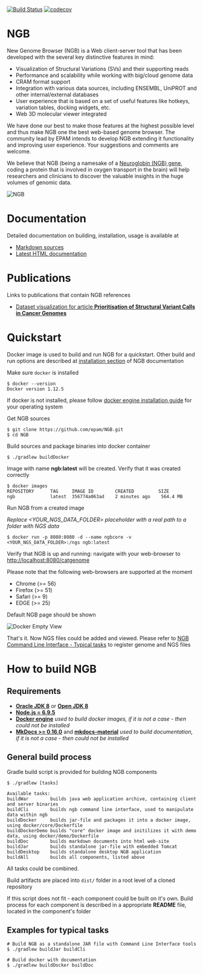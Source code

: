 [![Build Status](https://travis-ci.org/epam/NGB.svg?branch=master)](https://travis-ci.org/epam/NGB)
[![codecov](https://codecov.io/gh/epam/NGB/branch/master/graph/badge.svg)](https://codecov.io/gh/epam/NGB)

# NGB
New Genome Browser (NGB) is a Web client-server tool that has been developed with the several key distinctive features in mind:  
* Visualization of Structural Variations (SVs) and their supporting reads
* Performance and scalability while working with big/cloud genome data
* CRAM format support
* Integration with various data sources, including ENSEMBL, UniPROT and other internal/external databases
* User experience that is based on a set of useful features like hotkeys, variation tables, docking widgets, etc.
* Web 3D molecular viewer integrated

We have done our best to make those features at the highest possible level and thus make NGB one the best web-based genome browser.
The community lead by EPAM intends to develop NGB extending it functionality and improving user experience. Your suggestions and comments are welcome.

We believe that NGB (being a namesake of a [Neuroglobin (NGB) gene](http://www.uniprot.org/uniprot/Q9NPG2), coding a protein that is involved in oxygen transport in the brain) will help researchers and clinicians to discover the valuable insights in the huge volumes of genomic data.

![NGB](docs/readme-images/general-view.png)

# Documentation

Detailed documentation on building, installation, usage is available at
* [Markdown sources](docs/README.md)
* [Latest HTML documentation](http://ngb.opensource.epam.com/distr/latest/docs)

# Publications 
Links to publications that contain NGB references
* [Dataset visualization for article **Prioritisation of Structural Variant Calls in Cancer Genomes**](docs/md/publications/dataset-prioritisation-of-sv.md)

# Quickstart

Docker image is used to build and run NGB for a quickstart. Other build and run options are described at [installation section](docs/md/installation/overview.md) of NGB documentation

Make sure `docker` is installed

```
$ docker --version
Docker version 1.12.5
```

If docker is not installed, please follow [docker engine installation guide](https://docs.docker.com/engine/installation/) for your operating system

Get NGB sources

```
$ git clone https://github.com/epam/NGB.git
$ cd NGB
```

Build sources and package binaries into docker container

```
$ ./gradlew buildDocker
```

Image with name **ngb:latest** will be created. Verify that it was created correctly

```
$ docker images
REPOSITORY      TAG     IMAGE ID        CREATED         SIZE
ngb             latest  356774a063ad    2 minutes ago    564.4 MB
```

Run NGB from a created image

*Replace <YOUR_NGS_DATA_FOLDER> placeholder with a real path to a folder with NGS data*

```
$ docker run -p 8080:8080 -d --name ngbcore -v <YOUR_NGS_DATA_FOLDER>:/ngs ngb:latest
```

Verify that NGB is up and running: navigate with your web-browser to [http://localhost:8080/catgenome](http://localhost:8080/catgenome)

Please note that the following web-browsers are supported at the moment
* Chrome (>= 56)
* Firefox (>= 51)
* Safari (>= 9)
* EDGE (>= 25)

Default NGB page should be shown

![Docker Empty View](docs/readme-images/docker-empty-view.png)

That's it. Now NGS files could be added and viewed. Please refer to [NGB Command Line Interface - Typical tasks](docs/md/cli/typical-tasks.md) to register genome and NGS files

# How to build NGB

## Requirements

* **[Oracle JDK 8](https://docs.oracle.com/javase/8/docs/technotes/guides/install/install_overview.html)** or **[Open JDK 8](http://openjdk.java.net/install/)**
* **[Node.js = 6.9.5](https://nodejs.org/en/download/package-manager/)** 
* **[Docker engine](https://docs.docker.com/engine/installation/)** *used to build docker images, if it is not a case - then could not be installed*
* **[MkDocs >= 0.16.0](http://www.mkdocs.org/#installation)** and **[mkdocs-material](http://squidfunk.github.io/mkdocs-material/getting-started/#installing-mkdocs)** *used to build documentation, if it is not a case - then could not be installed*

## General build process

Gradle build script is provided for building NGB components

```
$ ./gradlew [tasks]

Available tasks:
buildWar        builds java web application archive, containing client and server binaries
buildCli        builds ngb command line interface, used to manipulate data within ngb
buildDocker     builds jar-file and packages it into a docker image, using docker/core/Dockerfile
buildDockerDemo builds "core" docker image and initilizes it with demo data, using docker/demo/Dockerfile
buildDoc        builds markdown documents into html web-site
buildJar        builds standalone jar-file with embedded Tomcat
buildDesktop    builds standalone desktop NGB application
buildAll        builds all components, listed above
```

All tasks could be combined.

Build artifacts are placed into `dist/` folder in a root level of a cloned repository

If this script does not fit - each component could be built on it's own. Build process for each component is described in a appropriate **README** file, located in the component's folder

## Examples for typical tasks
```
# Build NGB as a standalone JAR file with Command Line Interface tools
$ ./gradlew buildJar buildCli

# Build docker with documentation
$ ./gradlew buildDocker buildDoc
```
